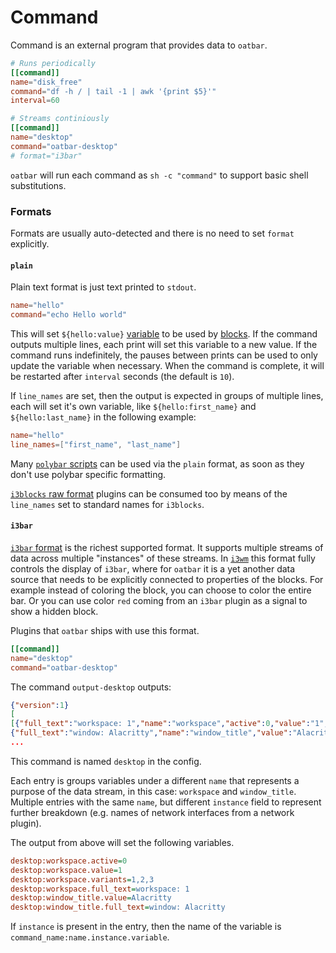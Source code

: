 # Command

Command is an external program that provides data to `oatbar`.

```toml
# Runs periodically
[[command]]
name="disk_free"
command="df -h / | tail -1 | awk '{print $5}'"
interval=60

# Streams continiously
[[command]]
name="desktop"
command="oatbar-desktop"
# format="i3bar"
```

`oatbar` will run each command as `sh -c "command"` to support basic shell
substitutions.

### Formats

Formats are usually auto-detected and there is no need to set `format` explicitly.

#### `plain`

Plain text format is just text printed to `stdout`.

```toml
name="hello"
command="echo Hello world"
```

This will set `${hello:value}` [variable](./variable.md) to be used 
by [blocks](./block.md). If the command outputs multiple lines, each print
will set this variable to a new value. If the command runs indefinitely, the 
pauses between prints can be used to only update the variable when necessary.
When the command is complete, it will be restarted after `interval`
seconds (the default is `10`).

If `line_names` are set, then the output is expected in groups of
multiple lines, each will set it's own variable, like `${hello:first_name}` and
`${hello:last_name}` in the following example:

```toml
name="hello"
line_names=["first_name", "last_name"]
```

Many [`polybar` scripts](https://github.com/polybar/polybar-scripts) can be
used via the `plain` format, as soon as they don't use polybar specific
formatting.

[`i3blocks` raw format](https://vivien.github.io/i3blocks/#_format) plugins
can be consumed too by means of the `line_names` set to standard names for
`i3blocks`.

#### `i3bar`

[`i3bar` format](https://oatbar.app/index.html) is the richest supported format.
It supports multiple streams of data across multiple "instances" of these streams.
In [`i3wm`](i3wm.org) this format fully controls the display of `i3bar`, where
for `oatbar` it is a yet another data source that needs to be explicitly
connected to properties of the blocks. For example instead of coloring 
the block, you can choose to color the entire bar. Or you can use color `red` coming 
from an `i3bar` plugin as a signal to show a hidden block.

Plugins that `oatbar` ships with use this format.

```toml
[[command]]
name="desktop"
command="oatbar-desktop"
```

The command `output-desktop` outputs:

```json
{"version":1}
[
[{"full_text":"workspace: 1","name":"workspace","active":0,"value":"1","variants":"1,2,3"},
{"full_text":"window: Alacritty","name":"window_title","value":"Alacritty"}],
...
```

This command is named `desktop` in the config. 

Each entry is groups variables under a different `name` that
represents a purpose of the data stream, in this case: `workspace` 
and `window_title`. Multiple entries with the same `name`, but different 
`instance` field to represent further breakdown (e.g. names of 
network interfaces from a network plugin).

The output from above will set
the following variables.

```ini
desktop:workspace.active=0
desktop:workspace.value=1
desktop:workspace.variants=1,2,3
desktop:workspace.full_text=workspace: 1
desktop:window_title.value=Alacritty
desktop:window_title.full_text=window: Alacritty
```

If `instance` is present in the entry, then the name of the variable is 
`command_name:name.instance.variable`.

